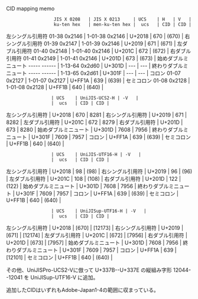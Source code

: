 CID mapping memo

                      JIS X 0208   | JIS X 0213     | UCS    | H   | V   |
                      ku-ten hex   | men-ku-ten hex |  ucs   | CID | CID |
左シングル引用符       01-38 0x2146 | 1-01-38 0x2146 | U+2018 | 670 | (670) |
右シングル引用符       01-39 0x2147 | 1-01-39 0x2146 | U+2019 | 671 | (671) |
左ダブル引用符         01-40 0x2148 | 1-01-40 0x2146 | U+201C | 672 | (672) |
右ダブル引用符         01-41 0x2149 | 1-01-41 0x2146 | U+201D | 673 | (673) |
始めダブルミニュート   ----- ------ | 1-13-64 0x2d60 | U+301D | --- | --- |
終わりダブルミニュート ----- ------ | 1-13-65 0x2d61 | U+301F | --- | --- |
コロン                01-07 0x2127 | 1-01-07 0x2127 | U+FF1A | 639 | (639) |
セミコロン            01-08 0x2128 | 1-01-08 0x2128 | U+FF1B | 640 | (640) |

                     | UCS    | UniJIS-UCS2-H | -V   |
                     |  ucs   | CID | CID |
左シングル引用符      | U+2018 | 670 | 8281 |
右シングル引用符      | U+2019 | 671 | 8282 |
左ダブル引用符        | U+201C | 672 | 8279 |
右ダブル引用符        | U+201D | 673 | 8280 |
始めダブルミニュート   | U+301D | 7608 | 7956 |
終わりダブルミニュート | U+301F | 7609 | 7957 |
コロン                | U+FF1A | 639 | (639) |
セミコロン             | U+FF1B | 640 | (640) |

                     | UCS    | UniJIS-UTF16-H | -V   |
                     |  ucs   | CID | CID |
左シングル引用符      | U+2018 |  98 | (98) |
右シングル引用符      | U+2019 |  96 | (96) |
左ダブル引用符        | U+201C | 108 | (108) |
右ダブル引用符        | U+201D | 122 | (122) |
始めダブルミニュート   | U+301D | 7608 | 7956 |
終わりダブルミニュート | U+301F | 7609 | 7957 |
コロン                | U+FF1A | 639 | (639) |
セミコロン             | U+FF1B | 640 | (640) |

                     | UCS    | UniJISup-UTF16-H | -V   |
                     |  ucs   | CID | CID |
左シングル引用符      | U+2018 | [670] | [12173] |
右シングル引用符      | U+2019 | [671] | [12174] |
左ダブル引用符        | U+201C | [672] | [7956] |
右ダブル引用符        | U+201D | [673] | [7957] |
始めダブルミニュート   | U+301D | 7608 | 7956 |
終わりダブルミニュート | U+301F | 7609 | 7957 |
コロン                | U+FF1A | 639 | [12101] |
セミコロン             | U+FF1B | 640 | (640) |

その他、UniJISPro-UCS2-Vに倣って
U+337B--U+337E の縦組み字形 12044--12041 を UniJISup-UTF16-V に追加。

追加したCIDはいずれもAdobe-Japan1-4の範囲に収まっている。

